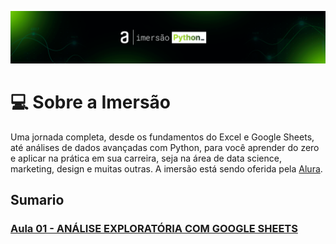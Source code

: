 <p  align="center">
 <img src="./img/Imerso_Python_capa_(header).png">
</p>

# 💻 Sobre a Imersão
Uma jornada completa, desde os fundamentos do Excel e Google Sheets, até análises de dados avançadas com Python, para você aprender do zero e aplicar na prática em sua carreira, seja na área de data science, marketing, design e muitas outras. A imersão está  sendo oferida pela [Alura](https://www.alura.com.br/?utm_term=alura&utm_campaign=%5BSearch%5D+%5BPerformance%5D+-+Institucional&utm_source=adwords&utm_medium=ppc&hsa_acc=7964138385&hsa_cam=386166608&hsa_grp=21666755648&hsa_ad=609948692827&hsa_src=g&hsa_tgt=kwd-300088401&hsa_kw=alura&hsa_mt=e&hsa_net=adwords&hsa_ver=3&gad_source=1&gclid=Cj0KCQjwwYSwBhDcARIsAOyL0fi3mg9fVYpirt68774LWtTZ0xvVXovcd9_hHtUSR4Xsm18hMrUvbmsaAhf0EALw_wcB).


## Sumario
### [Aula 01 - ANÁLISE EXPLORATÓRIA COM GOOGLE SHEETS](<Aula 01>)



